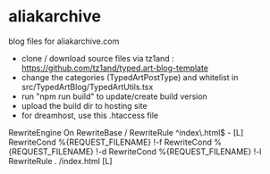 # aliakarchive
blog files for aliakarchive.com

- clone / download source files via tz1and : https://github.com/tz1and/typed.art-blog-template
- change the categories (TypedArtPostType) and whitelist in src/TypedArtBlog/TypedArtUtils.tsx
- run "npm run build" to update/create build version
- upload the build dir to hosting site
- for dreamhost, use this .htaccess file

<IfModule mod_rewrite.c>
RewriteEngine On
RewriteBase /
RewriteRule ^index\.html$ - [L]
RewriteCond %{REQUEST_FILENAME} !-f
RewriteCond %{REQUEST_FILENAME} !-d
RewriteCond %{REQUEST_FILENAME} !-l
RewriteRule . /index.html [L]
</IfModule>


